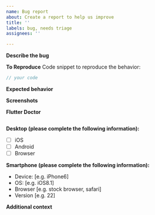 ```yaml
---
name: Bug report
about: Create a report to help us improve
title: ''
labels: bug, needs triage
assignees: ''

---
```


**Describe the bug**
<!-- A clear and concise description of what the bug is. -->

**To Reproduce**
Code snippet to reproduce the behavior:
```dart
// your code
```

**Expected behavior**
<!-- A clear and concise description of what you expected to happen. -->

**Screenshots**
<!-- If applicable, add screenshots to help explain your problem. -->

**Flutter Doctor**
<!-- Paste the output of running `flutter doctor -v` here. -->

```
```

**Desktop (please complete the following information):**
 - [ ] iOS
 - [ ] Android
 - [ ] Browser

**Smartphone (please complete the following information):**
 - Device: [e.g. iPhone6]
 - OS: [e.g. iOS8.1]
 - Browser [e.g. stock browser, safari]
 - Version [e.g. 22]

**Additional context**
<!-- Add any other context about the problem here. -->
